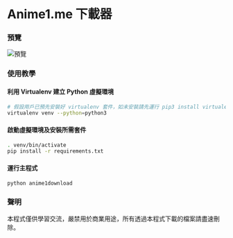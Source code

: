 # Anime1.me 下載器

### 預覽
![預覽](./docs/demo-compressed.gif)

### 使用教學

#### 利用 Virtualenv 建立 Python 虛擬環境
```bash
# 假設用戶已預先安裝好 virtualenv 套件，如未安裝請先運行 pip3 install virtualenv
virtualenv venv --python=python3
```

#### 啟動虛擬環境及安裝所需套件
```bash
. venv/bin/activate
pip install -r requirements.txt
```

#### 運行主程式
```bash
python anime1download
```

### 聲明
本程式僅供學習交流，嚴禁用於商業用途，所有透過本程式下載的檔案請盡速刪除。

